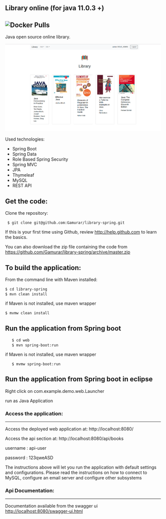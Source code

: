 Library online (for java 11.0.3 +)
-------------------
![Docker Pulls](https://img.shields.io/docker/pulls/gamurar/library.svg)
-------------------

Java open source online library.

<img src="https://raw.githubusercontent.com/Gamurar/docs/master/library-spring/screenshot-home.png"> 

Used technologies:
- Spring Boot
- Spring Data
- Role Based Spring Security
- Spring MVC
- JPA
- Thymeleaf
- MySQL
- REST API


Get the code:
-------------------
Clone the repository:
     
	 $ git clone git@github.com:Gamurar/library-spring.git

If this is your first time using Github, review http://help.github.com to learn the basics.

You can also download the zip file containing the code from https://github.com/Gamurar/library-spring/archive/master.zip

To build the application:
-------------------	
From the command line with Maven installed:

	$ cd library-spring
	$ mvn clean install
if Maven is not installed, use maven wrapper
       
	$ mvmw clean install
	


Run the application from Spring boot 
-------------------

       $ cd web
       $ mvn spring-boot:run
if Maven is not installed, use maven wrapper
       
	   $ mvmw spring-boot:run

Run the application from Spring boot in eclipse
-------------------

Right click on com.example.demo.web.Launcher

run as Java Application

### Access the application:
-------------------

Access the deployed web application at: http://localhost:8080/

Access the api section at: http://localhost:8080/api/books

username : api-user

password : 123qweASD

The instructions above will let you run the application with default settings and configurations.
Please read the instructions on how to connect to MySQL, configure an email server and configure other subsystems


### Api Documentation:
-------------------

Documentation available from the swagger ui <http://localhost:8080/swagger-ui.html>



